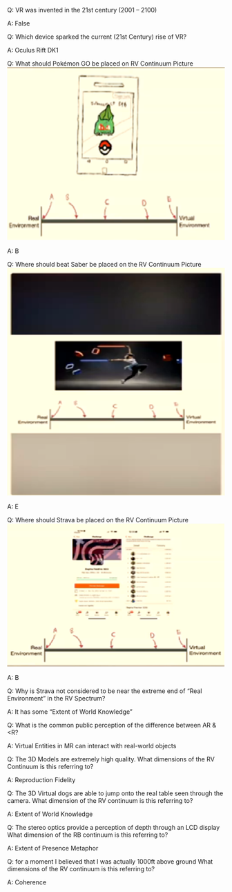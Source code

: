 Q: VR was invented in the 21st century (2001 – 2100)

A: False

Q: Which device sparked the current (21st Century) rise of VR?

A: Oculus Rift DK1

Q: What should Pokémon GO be placed on RV Continuum
Picture
![alt text](pokemonGO.png)

A: B

Q: Where should beat Saber be placed on the RV Continuum
Picture 
![alt text](beatthisnutz.png)

A: E

Q: Where should Strava be placed on the RV Continuum
Picture 
![alt text](strava.png) 

A: B

Q: Why is Strava not considered to be near the extreme end of “Real Environment” in the RV Spectrum?

A: It has some “Extent of World Knowledge”

Q: What is the common public perception of the difference between AR & <R?

A: Virtual Entities in MR can interact with real-world objects

Q: The 3D Models are extremely high quality. What dimensions of the RV Continuum is this referring to?

A: Reproduction Fidelity

Q: The 3D Virtual dogs are able to jump onto the real table seen through the camera.
What dimension of the RV continuum is this referring to?

A: Extent of World Knowledge

Q: The stereo optics provide a perception of depth through an LCD display
What dimension of the RB continuum is this referring to?

A:  Extent of Presence Metaphor

Q: for a moment I believed that I was actually 1000ft above ground
What dimensions of the RV continuum is this referring to?

A: Coherence
